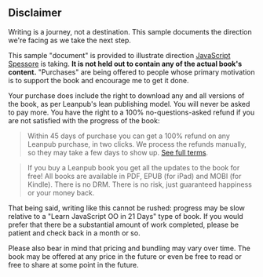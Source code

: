 ## Disclaimer

Writing is a journey, not a destination. This sample documents the direction we're facing as we take the next step.

[j(oop)s]: https://leanpub.com/javascript-spessore

This sample "document" is provided to illustrate direction [JavaScript Spessore][j(oop)s] is taking. **It is not held out to contain any of the actual book's content.** "Purchases" are being offered to people whose primary motivation is to support the book and encourage me to get it done.

Your purchase does include the right to download any and all versions of the book, as per Leanpub's lean publishing model. You will never be asked to pay more. You have the right to a 100% no-questions-asked refund if you are not satisfied with the progress of the book:

> Within 45 days of purchase you can get a 100% refund on any Leanpub purchase, in two clicks. We process the refunds manually, so they may take a few days to show up. [See full terms](https://leanpub.com/terms#returns).

> If you buy a Leanpub book you get all the updates to the book for free! All books are available in PDF, EPUB (for iPad) and MOBI (for Kindle). There is no DRM. There is no risk, just guaranteed happiness or your money back.

That being said, writing like this cannot be rushed: progress may be slow relative to a "Learn JavaScript OO in 21 Days" type of book. If you would prefer that there be a substantial amount of work completed, please be patient and check back in a month or so.

Please also bear in mind that pricing and bundling may vary over time. The book may be offered at any price in the future or even be free to read or free to share at some point in the future.